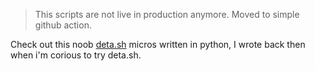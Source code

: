> This scripts are not live in production anymore. 
> Moved to simple github action.

Check out this noob [deta.sh](https://deta.sh) micros written in python,
I wrote back then when i'm corious to try deta.sh.